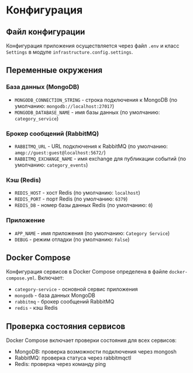 # Конфигурация

## Файл конфигурации

Конфигурация приложения осуществляется через файл `.env` и класс `Settings` в модуле `infrastructure.config.settings`.

## Переменные окружения

### База данных (MongoDB)

- `MONGODB_CONNECTION_STRING` - строка подключения к MongoDB (по умолчанию: `mongodb://localhost:27017`)
- `MONGODB_DATABASE_NAME` - имя базы данных (по умолчанию: `category_service`)

### Брокер сообщений (RabbitMQ)

- `RABBITMQ_URL` - URL подключения к RabbitMQ (по умолчанию: `amqp://guest:guest@localhost:5672/`)
- `RABBITMQ_EXCHANGE_NAME` - имя exchange для публикации событий (по умолчанию: `category_events`)

### Кэш (Redis)

- `REDIS_HOST` - хост Redis (по умолчанию: `localhost`)
- `REDIS_PORT` - порт Redis (по умолчанию: `6379`)
- `REDIS_DB` - номер базы данных Redis (по умолчанию: `0`)

### Приложение

- `APP_NAME` - имя приложения (по умолчанию: `Category Service`)
- `DEBUG` - режим отладки (по умолчанию: `False`)

## Docker Compose

Конфигурация сервисов в Docker Compose определена в файле `docker-compose.yml`. Включает:

- `category-service` - основной сервис приложения
- `mongodb` - база данных MongoDB
- `rabbitmq` - брокер сообщений RabbitMQ
- `redis` - кэш Redis

## Проверка состояния сервисов

Docker Compose включает проверки состояния для всех сервисов:

- MongoDB: проверка возможности подключения через mongosh
- RabbitMQ: проверка статуса через rabbitmqctl
- Redis: проверка через команду ping